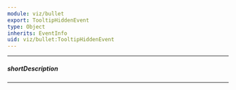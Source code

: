 ```yaml
---
module: viz/bullet
export: TooltipHiddenEvent
type: Object
inherits: EventInfo
uid: viz/bullet:TooltipHiddenEvent
---
```

---
##### shortDescription
<!-- Description goes here -->

---
<!-- Description goes here -->